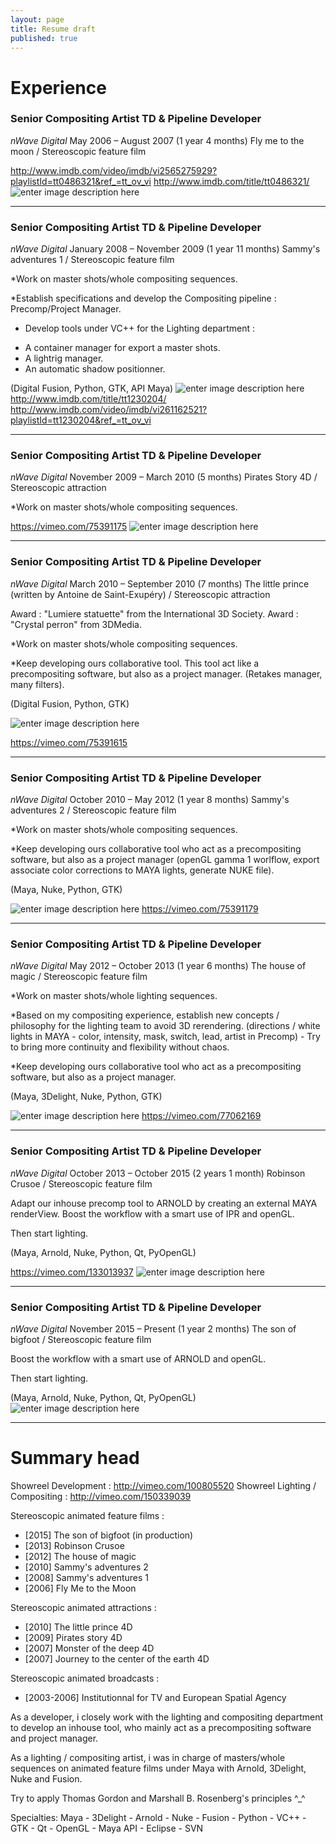 ```yaml
---
layout: page
title: Resume draft
published: true
---
```


# Experience

### Senior Compositing Artist TD & Pipeline Developer
*nWave Digital*
May 2006 – August 2007 (1 year 4 months)
Fly me to the moon / Stereoscopic feature film

http://www.imdb.com/video/imdb/vi2565275929?playlistId=tt0486321&ref_=tt_ov_vi
http://www.imdb.com/title/tt0486321/
![enter image description here](https://images-na.ssl-images-amazon.com/images/M/MV5BMTc2NTA5MTA2Ml5BMl5BanBnXkFtZTcwMjU5ODQ3MQ@@._V1_UX182_CR0,0,182,268_AL_.jpg)

---

### Senior Compositing Artist TD & Pipeline Developer
*nWave Digital*
January 2008 – November 2009 (1 year 11 months)
Sammy's adventures 1 / Stereoscopic feature film

*Work on master shots/whole compositing sequences.

*Establish specifications and develop the Compositing pipeline : Precomp/Project Manager.

* Develop tools under VC++ for the Lighting department :
- A container manager for export a master shots.
- A lightrig manager.
- An automatic shadow positionner.

(Digital Fusion, Python, GTK, API Maya)
![enter image description here](https://images-na.ssl-images-amazon.com/images/M/MV5BMjEzNjAwMjU4Nl5BMl5BanBnXkFtZTcwNTcwMDU1Mw@@._V1_UY268_CR3,0,182,268_AL_.jpg)
http://www.imdb.com/title/tt1230204/
http://www.imdb.com/video/imdb/vi261162521?playlistId=tt1230204&ref_=tt_ov_vi

---

### Senior Compositing Artist TD & Pipeline Developer
*nWave Digital*
November 2009 – March 2010 (5 months)
Pirates Story 4D / Stereoscopic attraction

*Work on master shots/whole compositing sequences.

https://vimeo.com/75391175
![enter image description here](http://image-store.slidesharecdn.com/688dca2e-25e3-11e3-a0e4-22000aa5129e-large.jpg)

---

### Senior Compositing Artist TD & Pipeline Developer
*nWave Digital*
March 2010 – September 2010 (7 months)
The little prince (written by Antoine de Saint-Exupéry) / Stereoscopic attraction

Award : "Lumiere statuette" from the International 3D Society.
Award : "Crystal perron" from 3DMedia.

*Work on master shots/whole compositing sequences.

*Keep developing ours collaborative tool. This tool act like a precompositing software, but also as a project manager. (Retakes manager, many filters).

(Digital Fusion, Python, GTK)

![enter image description here](http://image-store.slidesharecdn.com/5e853ad0-25e3-11e3-beb4-12313b087694-large.jpg)

https://vimeo.com/75391615

---

### Senior Compositing Artist TD & Pipeline Developer
*nWave Digital*
October 2010 – May 2012 (1 year 8 months)
Sammy's adventures 2 / Stereoscopic feature film

*Work on master shots/whole compositing sequences.

*Keep developing ours collaborative tool who act as a precompositing software, but also as a project manager (openGL gamma 1 worlflow, export associate color corrections to MAYA lights, generate NUKE file).

(Maya, Nuke, Python, GTK)

![enter image description here](http://image-store.slidesharecdn.com/fba33394-25e3-11e3-805b-22000aa5129e-large.jpg)
https://vimeo.com/75391179

---

### Senior Compositing Artist TD & Pipeline Developer
*nWave Digital*
May 2012 – October 2013 (1 year 6 months)
The house of magic / Stereoscopic feature film

*Work on master shots/whole lighting sequences.

*Based on my compositing experience, establish new concepts / philosophy for the lighting team to avoid 3D rerendering. (directions / white lights in MAYA - color, intensity, mask, switch, lead, artist in Precomp) - Try to bring more continuity and flexibility without chaos.

*Keep developing ours collaborative tool who act as a precompositing software, but also as a project manager.

(Maya, 3Delight, Nuke, Python, GTK)

![enter image description here](http://image-store.slidesharecdn.com/8453b652-25e2-11e3-a88a-22000aa5108a-large.jpg)
https://vimeo.com/77062169

---

### Senior Compositing Artist TD & Pipeline Developer
*nWave Digital*
October 2013 – October 2015 (2 years 1 month)
Robinson Crusoe / Stereoscopic feature film

Adapt our inhouse precomp tool to ARNOLD by creating an external MAYA renderView. Boost the workflow with a smart use of IPR and openGL.

Then start lighting.

(Maya, Arnold, Nuke, Python, Qt, PyOpenGL)

https://vimeo.com/133013937
![enter image description here](http://fr.web.img4.acsta.net/pictures/16/03/24/09/11/213315.jpg)

---
### Senior Compositing Artist TD & Pipeline Developer
*nWave Digital*
November 2015 – Present (1 year 2 months)
The son of bigfoot / Stereoscopic feature film

Boost the workflow with a smart use of ARNOLD and openGL.

Then start lighting.

(Maya, Arnold, Nuke, Python, Qt, PyOpenGL)
![enter image description here](http://www.nwavedigital.com/cms/pictures/library/films/posters/Poster_portrait_SOB_HomeMade_180x268.jpg)


---
# Summary head

Showreel Development : http://vimeo.com/100805520
Showreel Lighting / Compositing : http://vimeo.com/150339039

Stereoscopic animated feature films :
* [2015] The son of bigfoot (in production)
* [2013] Robinson Crusoe
* [2012] The house of magic
* [2010] Sammy's adventures 2
* [2008] Sammy's adventures 1
* [2006] Fly Me to the Moon

Stereoscopic animated attractions :
* [2010] The little prince 4D
* [2009] Pirates story 4D
* [2007] Monster of the deep 4D
* [2007] Journey to the center of the earth 4D

Stereoscopic animated broadcasts :
* [2003-2006] Institutionnal for TV and European Spatial Agency

As a developer, i closely work with the lighting and compositing department to develop an inhouse tool, who mainly act as a precompositing software and project manager.

As a lighting / compositing artist, i was in charge of masters/whole sequences on animated feature films under Maya with Arnold, 3Delight, Nuke and Fusion.

Try to apply Thomas Gordon and Marshall B. Rosenberg's principles ^_^

Specialties: Maya - 3Delight - Arnold - Nuke - Fusion - Python - VC++ - GTK - Qt - OpenGL - Maya API - Eclipse - SVN
